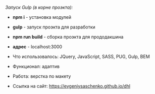 *Запуск Gulp (в корне проэкта):*
* **npm i** - установка модулей
* **gulp** - запуск проэкта для разработки
* **npm run build** - сборка проэкта для прододакшина
* **адрес** - localhost:3000


* Что использовалось: JQuery, JavaScript, SASS, PUG, Gulp, BEM
* Функционал: адаптив
* Работа: верстка по макету
* Ссылка на сайт: https://evgeniysaschenko.github.io/dhl
